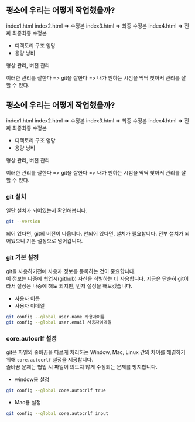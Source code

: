 ## 평소에 우리는 어떻게 작업했을까?

index1.html
index2.html => 수정본
index3.html => 최종 수정본
index4.html => 진짜 최종최종 수정본

- 디렉토리 구조 엉망
- 용량 낭비

형상 관리, 버전 관리

이러한 관리를 잘한다 => git을 잘한다 => 내가 원하는 시점을 딱딱 찾아서 관리를 잘 할 수 있다.

## 평소에 우리는 어떻게 작업했을까?

index1.html
index2.html => 수정본
index3.html => 최종 수정본
index4.html => 진짜 최종최종 수정본

- 디렉토리 구조 엉망
- 용량 낭비

형상 관리, 버전 관리

이러한 관리를 잘한다 => git을 잘한다 => 내가 원하는 시점을 딱딱 찾아서 관리를 잘 할 수 있다.

### git 설치

일단 설치가 되어있는지 확인해봅니다.

```sh
git --version
```

되어 있다면, git의 버전이 나옵니다.
안되어 있다면, 설치가 필요합니다.
전부 설치가 되어있으니 기본 설정으로 넘어갑니다.

### git 기본 설정

git을 사용하기전에 사용자 정보를 등록하는 것이 중요합니다.  
이 정보는 나중에 협업시(github) 자신을 식별하는 데 사용합니다.
지금은 단순히 git이라서 설정은 나중에 해도 되지만, 먼저 설정을 해보겠습니다.

- 사용자 이름
- 사용자 이메일

```sh
git config --global user.name 사용자이름
git config --global user.email 사용자이메일
```

### core.autocrlf 설정

git은 파일의 줄바꿈을 다르게 처리하는 Window, Mac, Linux 간의 차이를 해결하기 위해
`core.autocrlf` 설정을 제공합니다.  
줄바꿈 문제는 협업 시 파일이 의도치 않게 수정되는 문제를 방지합니다.

- window용 설정

```sh
git config --global core.autocrlf true
```

- Mac용 설정

```sh
git config --global core.autocrlf input
```


